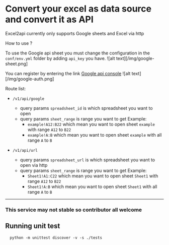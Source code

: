# Convert your excel as data source and convert it as API

Excel2api currently only supports Google sheets and Excel via http

How to use ?

To use the Google api sheet you must change the configuration in the `conf/env.yml` folder by adding `api_key` you have.
![alt text][/img/google-sheet.png]


You can register by entering the link [Google api console](https://console.developers.google.com/apis/credentials)
![alt text][/img/google-auth.png]


Route list:
* `/v1/api/google`
    * query params `spreadsheet_id` is which spreadsheet you want to open
    * query params `sheet_range` is range you want to get
        Example: 
        - `example!A12:B22` which mean you want to open sheet `example` with range `A12` to `B22`
        - `example!A:B` which mean you want to open sheet `example` with all range `A` to `B`

* `/v1/api/url`
    * query params `spreadsheet_url` is which spreadsheet you want to open via http
    * query params `sheet_range` is range you want to get
        Example: 
        - `Sheet1!A1:C22` which mean you want to open sheet `Sheet1` with range `A12` to `B22`
        - `Sheet1!A:B` which mean you want to open sheet `Sheet1` with all range `A` to `B`

---

### This service may not stable so contributor all welcome

## Running unit test
```shell script
  python -m unittest discover -v -s ./tests
```